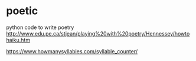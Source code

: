 # poetic
python code to write poetry
http://www.edu.pe.ca/stjean/playing%20with%20poetry/Hennessey/howtohaiku.htm

https://www.howmanysyllables.com/syllable_counter/
